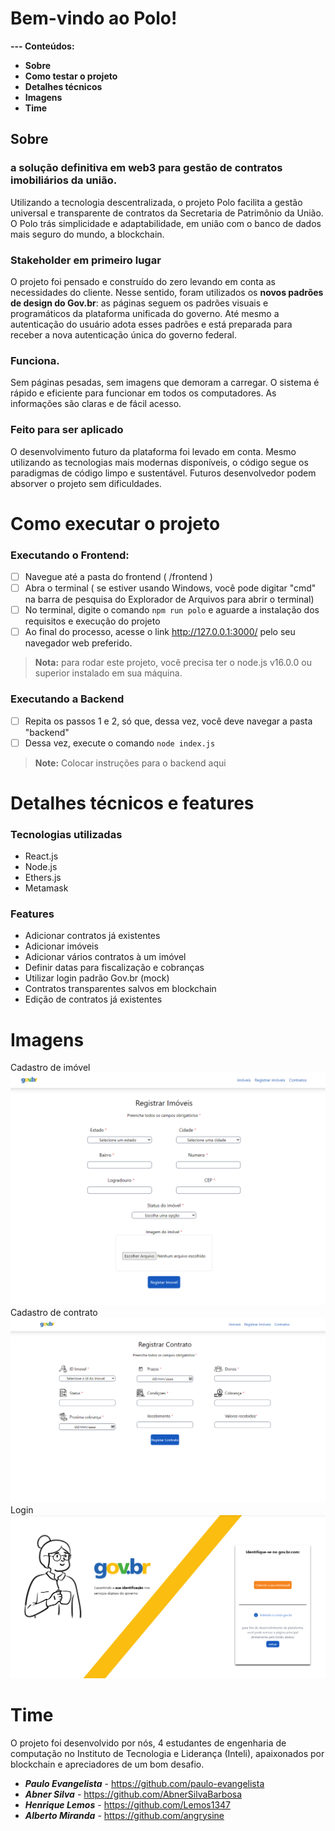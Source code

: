 # Bem-vindo ao Polo! 
 **--- Conteúdos:**
* **Sobre**
* **Como testar o projeto**
* **Detalhes técnicos**
* **Imagens**
* **Time**
## Sobre
### a solução definitiva em web3 para gestão de contratos imobiliários da união.
Utilizando a tecnologia descentralizada, o projeto Polo facilita a gestão universal e transparente de contratos da Secretaria de Patrimônio da União. O Polo trás simplicidade e adaptabilidade, em união com o banco de dados mais seguro do mundo, a blockchain.
### Stakeholder em primeiro lugar
O projeto foi pensado e construído do zero levando em conta as necessidades do cliente. Nesse sentido, foram utilizados os **novos padrões de design do Gov.br**: as páginas seguem os padrões visuais e programáticos da plataforma unificada do governo. Até mesmo a autenticação do usuário adota esses padrões e está preparada para receber a nova autenticação única do governo federal.
### Funciona.
Sem páginas pesadas, sem imagens que demoram a carregar. O sistema é rápido e eficiente para funcionar em todos os computadores. As informações são claras e de fácil acesso.
### Feito para ser aplicado
O desenvolvimento futuro da plataforma foi levado em conta. Mesmo utilizando as tecnologias mais modernas disponíveis, o código segue os paradigmas de código limpo e sustentável. Futuros desenvolvedor podem absorver o projeto sem dificuldades.
# Como executar o projeto
### Executando o Frontend:
* [ ] Navegue até a pasta do frontend ( /frontend )
* [ ] Abra o terminal ( se estiver usando Windows, você pode digitar "cmd" na barra de pesquisa do Explorador de Arquivos para abrir o terminal)
* [ ] No terminal, digite o comando `npm run polo` e aguarde a instalação dos requisitos e execução do projeto
* [ ] Ao final do processo, acesse o link http://127.0.0.1:3000/ pelo seu navegador web preferido.
>**Nota:** para rodar este projeto, você precisa ter o node.js v16.0.0 ou superior instalado em sua máquina.
### Executando a Backend
* [ ] Repita os passos 1 e 2, só que, dessa vez, você deve navegar a pasta "backend"
* [ ] Dessa vez, execute o comando `node index.js`

> **Note:** Colocar instruções para o backend aqui

# Detalhes técnicos e features
### Tecnologias utilizadas

 - React.js
 - Node.js
 - Ethers.js
 - Metamask
 
### Features
 - Adicionar contratos já existentes
 - Adicionar imóveis
 - Adicionar vários contratos à um imóvel
 - Definir datas para fiscalização e cobranças
 - Utilizar login padrão Gov.br (mock)
 - Contratos transparentes salvos em blockchain
 - Edição de contratos já existentes

# Imagens
Cadastro de imóvel
![página de cadastro de imóvel](/assets/imovel.png)
Cadastro de contrato
![página de cadastro de contrato](/assets/contract.png)
Login
![página de login](/assets/login.png)

# Time
O projeto foi desenvolvido por nós, 4 estudantes de engenharia de computação no Instituto de Tecnologia e Liderança (Inteli), apaixonados por blockchain e apreciadores de um bom desafio. 
* ***Paulo Evangelista*** - https://github.com/paulo-evangelista
* ***Abner Silva*** - https://github.com/AbnerSilvaBarbosa
* ***Henrique Lemos*** - https://github.com/Lemos1347
* ***Alberto Miranda*** - https://github.com/angrysine